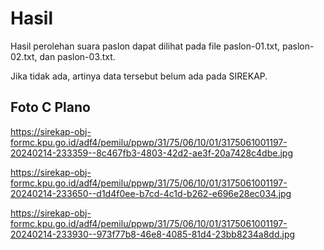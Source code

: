 # Hasil

Hasil perolehan suara paslon dapat dilihat pada file paslon-01.txt, paslon-02.txt, dan paslon-03.txt.

Jika tidak ada, artinya data tersebut belum ada pada SIREKAP.

## Foto C Plano

https://sirekap-obj-formc.kpu.go.id/adf4/pemilu/ppwp/31/75/06/10/01/3175061001197-20240214-233359--8c467fb3-4803-42d2-ae3f-20a7428c4dbe.jpg

https://sirekap-obj-formc.kpu.go.id/adf4/pemilu/ppwp/31/75/06/10/01/3175061001197-20240214-233650--d1d4f0ee-b7cd-4c1d-b262-e696e28ec034.jpg

https://sirekap-obj-formc.kpu.go.id/adf4/pemilu/ppwp/31/75/06/10/01/3175061001197-20240214-233930--973f77b8-46e8-4085-81d4-23bb8234a8dd.jpg
